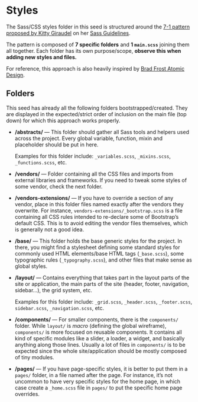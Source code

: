 # Styles

The Sass/CSS styles folder in this seed is structured around the [7-1 pattern proposed by Kitty Giraudel](https://sass-guidelin.es/#architecture) on her [Sass Guidelines](https://sass-guidelin.es).

The pattern is composed of **7 specific folders** and **1 `main.scss`** joining them all together. Each folder has its own purpose/scope, **observe this when adding new styles and files.**

For reference, this approach is also heavily inspired by [Brad Frost Atomic Design](https://bradfrost.com/blog/post/atomic-web-design/).

## Folders

This seed has already all the following folders bootstrapped/created. They are displayed in the expected/strict order of inclusion on the main file (top down) for which this approach works properly.

-   **/abstracts/** — This folder should gather all Sass tools and helpers used across the project. Every global variable, function, mixin and placeholder should be put in here.
  
    Examples for this folder include: `_variables.scss`, `_mixins.scss`, `_functions.scss`, etc.
    
-   **/vendors/** — Folder containing all the CSS files and imports from external libraries and frameworks. If you need to tweak some styles of some vendor, check the next folder.

-   **/vendors-extensions/** —  If you have to override a section of any vendor, place in this folder files named exactly after the vendors they overwrite. For instance, `vendors-extensions/_bootstrap.scss` is a file containing all CSS rules intended to re-declare some of Bootstrap’s default CSS. This is to avoid editing the vendor files themselves, which is generally not a good idea.

-   **/base/** —  This folder holds the base generic styles for the project. In there, you might find a stylesheet defining some standard styles for commonly used HTML elements/base HTML tags (`_base.scss`), some typographic rules (`_typography.scss`), and other files that make sense as global styles.

-   **/layout/** — Contains everything that takes part in the layout parts of the site or application, the main parts of the site (header, footer, navigation, sidebar…), the grid system, etc.

    Examples for this folder include: `_grid.scss`, `_header.scss`, `_footer.scss`, `sidebar.scss`, `_navigation.scss`, etc.
    
-   **/components/** — For smaller components, there is the `components/` folder. While `layout/` is *macro* (defining the global wireframe), `components/` is more focused on reusable components. It contains all kind of specific modules like a slider, a loader, a widget, and basically anything along those lines. Usually a lot of files in `components/` is to be expected since the whole site/application should be mostly composed of tiny modules.

-   **/pages/** — If you have page-specific styles, it is better to put them in a `pages/` folder, in a file named after the page. For instance, it’s not uncommon to have very specific styles for the home page, in which case create a `_home.scss` file in `pages/` to put the specific home page overrides.
